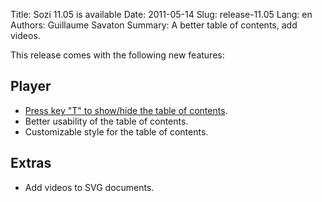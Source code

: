 Title: Sozi 11.05 is available
Date: 2011-05-14
Slug: release-11.05
Lang: en
Authors: Guillaume Savaton
Summary:
    A better table of contents, add videos.

This release comes with the following new features:

Player
------

* [Press key "T" to show/hide the table of contents](https://github.com/sozi-projects/Sozi/issues/29).
* Better usability of the table of contents.
* Customizable style for the table of contents.

Extras
------

* Add videos to SVG documents.


